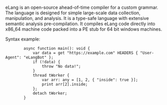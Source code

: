 eLang is an open-source ahead-of-time compiler for a custom grammar. The language is designed for simple large-scale data collection, manipulation, and analysis. It is a type-safe language with extensive semantic analysis pre-compilation. It compiles eLang code directly into x86_64 machine code packed into a PE stub for 64 bit windows machines. 

Syntax example:

```
        async function main(): void {
            var data = get "https://example.com" HEADERS { "User-Agent": "eLangBot" };
            if (!data) {
                throw "No data!";
            }
            thread tWorker {
                var arr: any = [1, 2, { "inside": true }];
                print arr[2].inside;
            };
            detach tWorker;
        }
```
